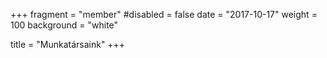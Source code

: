 +++
fragment = "member"
#disabled = false
date = "2017-10-17"
weight = 100
background = "white"

title = "Munkatársaink"
+++
